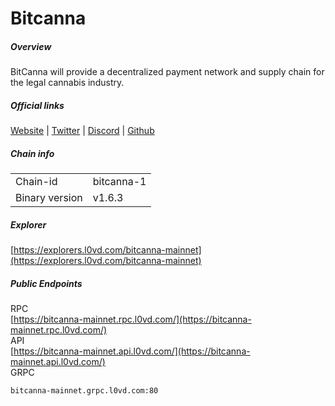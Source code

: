 # Bitcanna


##### Overview
BitCanna will provide a decentralized payment network and supply chain for the legal cannabis industry. 


##### Official links
[Website](https://www.bitcanna.io/) | [Twitter](https://twitter.com/BitcannaGlobal) | [Discord](https://discord.gg/97wUcHqxxE) | [Github](https://www.github.com/BitCannaGlobal)

##### Chain info

|  |  |
| ------ | ------ |
| Chain-id | bitcanna-1 |
| Binary version | v1.6.3 |

##### Explorer
[https://explorers.l0vd.com/bitcanna-mainnet](https://explorers.l0vd.com/bitcanna-mainnet)

##### Public Endpoints
RPC <br />
[https://bitcanna-mainnet.rpc.l0vd.com/](https://bitcanna-mainnet.rpc.l0vd.com/) <br />
API <br />
[https://bitcanna-mainnet.api.l0vd.com/](https://bitcanna-mainnet.api.l0vd.com/) <br />
GRPC
```
bitcanna-mainnet.grpc.l0vd.com:80
```
